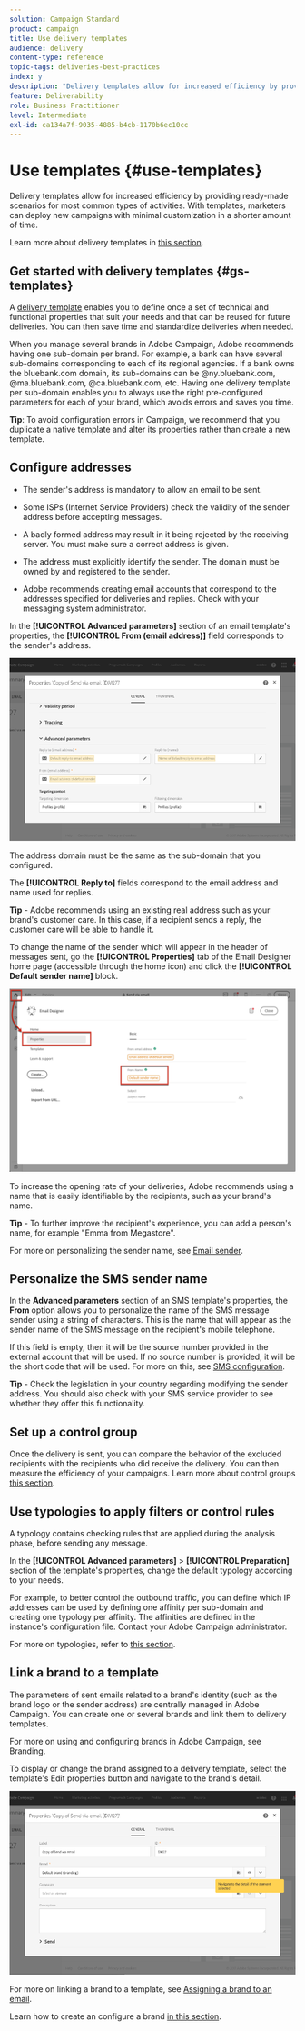 ```yaml
---
solution: Campaign Standard
product: campaign
title: Use delivery templates
audience: delivery
content-type: reference
topic-tags: deliveries-best-practices
index: y
description: "Delivery templates allow for increased efficiency by providing ready-made scenarios for most common types of activities."
feature: Deliverability
role: Business Practitioner
level: Intermediate
exl-id: ca134a7f-9035-4885-b4cb-1170b6ec10cc
---
```

# Use templates {#use-templates}

Delivery templates allow for increased efficiency by providing ready-made scenarios for most common types of activities. With templates, marketers can deploy new campaigns with minimal customization in a shorter amount of time.

Learn more about delivery templates in [this section](../../start/using/marketing-activity-templates.md).

## Get started with delivery templates {#gs-templates}

A [delivery template](../../start/using/marketing-activity-templates.md#creating-a-new-template) enables you to define once a set of technical and functional properties that suit your needs and that can be reused for future deliveries. You can then save time and standardize deliveries when needed.

When you manage several brands in Adobe Campaign, Adobe recommends having one sub-domain per brand. For example, a bank can have several sub-domains corresponding to each of its regional agencies. If a bank owns the bluebank.com domain, its sub-domains can be @ny.bluebank.com, @ma.bluebank.com, @ca.bluebank.com, etc. Having one delivery template per sub-domain enables you to always use the right pre-configured parameters for each of your brand, which avoids errors and saves you time.

**Tip**:  To avoid configuration errors in Campaign, we recommend that you duplicate a native template and alter its properties rather than create a new template.

## Configure addresses

* The sender's address is mandatory to allow an email to be sent.

* Some ISPs (Internet Service Providers) check the validity of the sender address before accepting messages. 

* A badly formed address may result in it being rejected by the receiving server. You must make sure a correct address is given.

* The address must explicitly identify the sender. The domain must be owned by and registered to the sender.

* Adobe recommends creating email accounts that correspond to the addresses specified for deliveries and replies. Check with your messaging system administrator.

In the **[!UICONTROL Advanced parameters]** section of an email template's properties, the **[!UICONTROL From (email address)]** field corresponds to the sender's address.

![](assets/template-parameters.png)

The address domain must be the same as the sub-domain that you configured.

The **[!UICONTROL Reply to]** fields correspond to the email address and name used for replies.

**Tip** - Adobe recommends using an existing real address such as your brand's customer care. In this case, if a recipient sends a reply, the customer care will be able to handle it.

To change the name of the sender which will appear in the header of messages sent, go the **[!UICONTROL Properties]**  tab of the Email Designer home page (accessible through the home icon) and click the **[!UICONTROL Default sender name]** block.

![](assets/template-content.png)

To increase the opening rate of your deliveries, Adobe recommends using a name that is easily identifiable by the recipients, such as your brand's name.

**Tip** - To further improve the recipient's experience, you can add a person's name, for example "Emma from Megastore".

For more on personalizing the sender name, see [Email sender](../../designing/using/subject-line.md#email-sender).

## Personalize the SMS sender name

In the **Advanced parameters** section of an SMS template's properties, the **From** option allows you to personalize the name of the SMS message sender using a string of characters. This is the name that will appear as the sender name of the SMS message on the recipient's mobile telephone.

If this field is empty, then it will be the source number provided in the external account that will be used. If no source number is provided, it will be the short code that will be used. For more on this, see [SMS configuration](../../administration/using/configuring-sms-channel.md).

**Tip** - Check the legislation in your country regarding modifying the sender address. You should also check with your SMS service provider to see whether they offer this functionality.

## Set up a control group

Once the delivery is sent, you can compare the behavior of the excluded recipients with the recipients who did receive the delivery. You can then measure the efficiency of your campaigns. Learn more about control groups [this section](../../sending/using/control-group.md).

## Use typologies to apply filters or control rules

A typology contains checking rules that are applied during the analysis phase, before sending any message.

In the **[!UICONTROL Advanced parameters]** > **[!UICONTROL Preparation]** section of the template's properties, change the default typology according to your needs. 

For example, to better control the outbound traffic, you can define which IP addresses can be used by defining one affinity per sub-domain and creating one typology per affinity. The affinities are defined in the instance's configuration file. Contact your Adobe Campaign administrator.

For more on typologies, refer to [this section](../../sending/using/managing-typologies.md).

## Link a brand to a template

The parameters of sent emails related to a brand's identity (such as the brand logo or the sender address) are centrally managed in Adobe Campaign. You can create one or several brands and link them to delivery templates.

For more on using and configuring brands in Adobe Campaign, see Branding.

To display or change the brand assigned to a delivery template, select the template's Edit properties button and navigate to the brand's detail.

![](assets/template-brand.png)

For more on linking a brand to a template, see [Assigning a brand to an email](../../administration/using/branding.md#assigning-a-brand-to-an-email).

Learn how to create an configure a brand [in this section](../../administration/using/branding.md#creating-a-brand).
